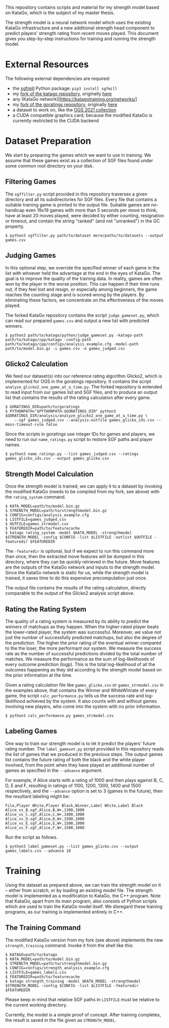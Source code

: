 This repository contains scripts and material for my strength model based on KataGo, which is the subject of my master thesis.

The strength model is a neural network model which uses the existing KataGo infrastructure and a new additional strength head component to predict players' strength rating from recent moves played. This document gives you step-by-step instructions for training and running the strength model.

# External Resources

The following external dependencies are required:

* the [sgfmill](https://github.com/mattheww/sgfmill) Python package: `pip3 install sgfmill`
* my [fork of the katago repository](https://github.com/Animiral/KataGo), originally [here](https://github.com/lightvector/KataGo)
* any (KataGo network)[https://katagotraining.org/networks/]
* my [fork of the goratings repository](https://github.com/Animiral/goratings), originally [here](https://github.com/online-go/goratings)
* a dataset to work on, like the [OGS 2021 collection](https://archive.org/details/ogs2021)
* a CUDA compatible graphics card, because the modified KataGo is currently restricted to the CUDA backend

# Dataset Preparation

We start by preparing the games which we want to use in training. We assume that these games exist as a collection of SGF files found under some common root directory on your disk.

## Filtering Games

The `sgffilter.py` script provided in this repository traverses a given directory and all its subdirectories for SGF files. Every file that contains a suitable training game is printed to the output file. Suitable games are no-handicap even 19x19 games with more than 5 seconds per move to think, have at least 20 moves played, were decided by either counting, resignation or timeout, and contain the string "ranked" (and not "unranked") in the GC property.

```
$ python3 sgffilter.py path/to/dataset more/paths/to/datasets --output games.csv
```

## Judging Games

In this optional step, we override the specified winner of each game in the list with whoever held the advantage at the end in the eyes of KataGo. The goal is to improve the quality of the training data. In reality, games are often won by the player in the worse position. This can happen if their time runs out, if they feel lost and resign, or especially among beginners, the game reaches the counting stage and is scored wrong by the players. By eliminating these factors, we concentrate on the effectiveness of the moves played.

The forked KataGo repository contains the script `judge_gameset.py`, which can read our prepared `games.csv` and output a new list with predicted winners.

```
$ python3 path/to/katago/python/judge_gameset.py -katago-path path/to/katago/cpp/katago -config-path path/to/katago/cpp/configs/analysis_example.cfg -model-path path/to/model.bin.gz -i games.csv -o games_judged.csv
```

## Glicko2 Calculation

We feed our dataset(s) into our reference rating algorithm Glicko2, which is implemented for OGS in the goratings repository. It contains the script `analyze_glicko2_one_game_at_a_time.py`. The forked repository is extended to read input from our games list and SGF files, and to produce an output list that contains the results of the rating calculation after every game.

```
$ GORATINGS_DIR=path/to/goratings
$ PYTHONPATH="$PYTHONPATH:$GORATINGS_DIR" python3 $GORATINGS_DIR/analysis/analyze_glicko2_one_game_at_a_time.py \
	--sgf games_judged.csv --analysis-outfile games_glicko_ids.csv --mass-timeout-rule false
```

Since the scripts in goratings use integer IDs for games and players, we need to run our `name_ratings.py` script to restore SGF paths and player names.

```
$ python3 name_ratings.py --list games_judged.csv --ratings games_glicko_ids.csv --output games_glicko.csv
```

## Strength Model Calculation

Once the strength model is trained, we can apply it to a dataset by invoking the modified KataGo (needs to be compiled from my fork, see above) with the `rating_system` command.

```
$ KATA_MODEL=path/to/model.bin.gz
$ STRENGTH_MODEL=path/to/strengthmodel.bin.gz
$ CONFIG=configs/analysis_example.cfg
$ LISTFILE=games_judged.csv
$ OUTFILE=games_strmodel.csv
$ FEATUREDIR=path/to/featurecache
$ katago rating_system -model $KATA_MODEL -strengthmodel $STRENGTH_MODEL -config $CONFIG -list $LISTFILE -outlist $OUTFILE -featuredir $FEATUREDIR
```

The `-featuredir` is optional, but if we expect to run this command more than once, then the extracted move features will be dumped in this directory, where they can be quickly retrieved in the future. Move features are the outputs of the KataGo network and inputs to the strength model. Since the KataGo network is static for us, while the strength model is trained, it saves time to do this expensive precomputation just once.

The output file contains the results of the rating calculation, directly comparable to the output of the Glicko2 analysis script above.

## Rating the Rating System

The quality of a rating system is measured by its ability to predict the winners of matchups as they happen. When the higher-rated player beats the lower-rated player, the system was successful. Moreover, we value not just the number of successfully predicted matchups, but also the degree of the prediction. The higher the prior rating of the eventual winner compared to the the loser, the more performant our system.
We measure the success rate as the number of successful predictions divided by the total number of matches. We measure the performance as the sum of log-likelihoods of every outcome prediction (logp). This is the total log-likelihood of all the outcomes happening as they did according to the strength model based on the prior information at the time.

Given a rating calculation file like `games_glicko.csv` or `games_strmodel.csv` in the examples above, that contains the Winner and WhiteWinrate of every game, the script `calc_performance.py` tells us the success rate and log-likelihood achieved by the system. It also counts with and without games involving new players, who come into the system with no prior information.

```
$ python3 calc_performance.py games_strmodel.csv
```

## Labeling Games

One way to train our strength model is to let it predict the players' future rating number. The `label_gameset.py` script provided in this repository reads the list of games that we produced in the previous steps. The output games list contains the future rating of both the black and the white player involved, from the point when they have played an additional number of games as specified in the `--advance` argument.

For example, if Alice starts with a rating of 1000 and then plays against B, C, D, E and F, resulting in ratings of 1100, 1200, 1300, 1400 and 1500 respectively, and the `--advance` option is set to 3 (games in the future), then the resultant labeling might be:

```
File,Player White,Player Black,Winner,Label White,Label Black
Alice_vs_B.sgf,Alice,B,W+,1300,1000
Alice_vs_C.sgf,Alice,C,W+,1400,1000
Alice_vs_D.sgf,Alice,D,W+,1500,1000
Alice_vs_E.sgf,Alice,E,W+,1500,1000
Alice_vs_F.sgf,Alice,F,W+,1500,1000
```

Run the script as follows.

```
$ python3 label_gameset.py --list games_glicko.csv --output games_labels.csv --advance 10
```

# Training

Using the dataset as prepared above, we can train the strength model on it – either from scratch, or by loading an existing model file.
The strength model is implemented as a modification to KataGo, the C++ program. Note that KataGo, apart from its main program, also consists of Python scripts which are used to train the KataGo model itself. We disregard these training programs, as our training is implemented entirely in C++.

## The Training Command

The modified KataGo version from my fork (see above) implements the new `strength_training` command. Invoke it from the shell like this:

```
$ KATAGO=path/to/katago
$ KATA_MODEL=path/to/model.bin.gz
$ STRENGTH_MODEL=path/to/strengthmodel.bin.gz
$ CONFIG=configs/strength_analysis_example.cfg
$ LISTFILE=games_labels.csv
$ FEATUREDIR=path/to/featurecache
$ katago strength_training -model $KATA_MODEL -strengthmodel $STRENGTH_MODEL -config $CONFIG -list $LISTFILE -featuredir $FEATUREDIR
```

Please keep in mind that relative SGF paths in `LISTFILE` must be relative to the current working directory.

Currently, the model is a simple proof of concept. After training completes, the result is saved in the file given as `STRENGTH_MODEL`.
